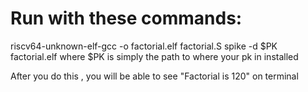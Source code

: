 # Run with these commands:

riscv64-unknown-elf-gcc -o factorial.elf factorial.S
spike -d $PK  factorial.elf 
where $PK is simply the path to where your pk in installed

After you do this , you will be able to see "Factorial is 120" on terminal
